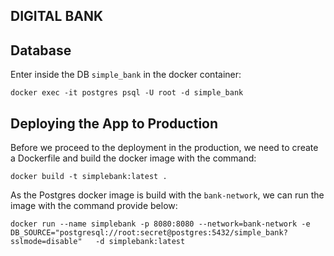 ## DIGITAL BANK 

## Database

Enter inside the DB `simple_bank` in the docker container:

```shell
docker exec -it postgres psql -U root -d simple_bank
```

## Deploying the App to Production 

Before we proceed to the deployment in the production, we need to create a Dockerfile and build the docker image with the command:

```shell
docker build -t simplebank:latest . 
```

As the Postgres docker image is build with the `bank-network`, we can run the image with the command provide below:

```shell
docker run --name simplebank -p 8080:8080 --network=bank-network -e DB_SOURCE="postgresql://root:secret@postgres:5432/simple_bank?sslmode=disable"   -d simplebank:latest
```


